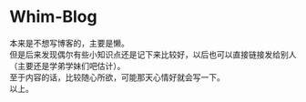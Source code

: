 # Whim-Blog
本来是不想写博客的，主要是懒。  
但是后来发现偶尔有些小知识点还是记下来比较好，以后也可以直接链接发给别人（主要还是学弟学妹们吧估计）。  
至于内容的话，比较随心所欲，可能那天心情好就会写一下。    
以上。
